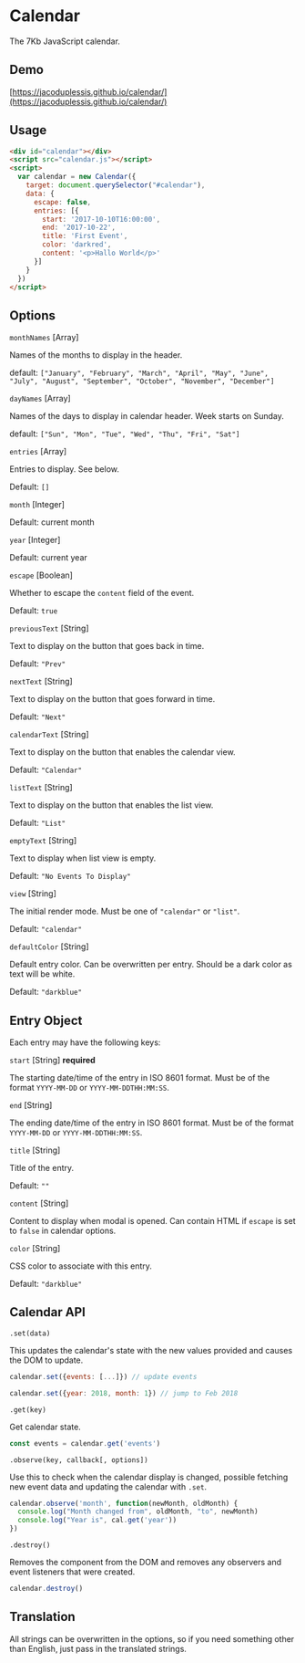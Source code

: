 # Calendar

The 7Kb JavaScript calendar.

## Demo

[https://jacoduplessis.github.io/calendar/](https://jacoduplessis.github.io/calendar/)

## Usage

```html
<div id="calendar"></div>
<script src="calendar.js"></script>
<script>
  var calendar = new Calendar({
    target: document.querySelector("#calendar"),
    data: {
      escape: false,
      entries: [{
        start: '2017-10-10T16:00:00',
        end: '2017-10-22',
        title: 'First Event',
        color: 'darkred',
        content: '<p>Hallo World</p>'
      }]
    }
  })
</script>

```

## Options

`monthNames` [Array]

Names of the months to display in the header.

default: `["January", "February", "March", "April", "May", "June", "July", "August", "September", "October", "November", "December"]`

`dayNames` [Array]

Names of the days to display in calendar header. Week starts on Sunday.

default: `["Sun", "Mon", "Tue", "Wed", "Thu", "Fri", "Sat"]`

`entries` [Array]

Entries to display. See below.

Default: `[]`

`month` [Integer]

Default: current month

`year` [Integer]

Default: current year

`escape` [Boolean]

Whether to escape the `content` field of the event.

Default: `true`

`previousText` [String]

Text to display on the button that goes back in time.

Default: `"Prev"`

`nextText` [String]

Text to display on the button that goes forward in time.

Default: `"Next"`

`calendarText` [String]

Text to display on the button that enables the calendar view.

Default: `"Calendar"`

`listText` [String]

Text to display on the button that enables the list view.

Default: `"List"`

`emptyText` [String]

Text to display when list view is empty.

Default: `"No Events To Display"`

`view` [String]

The initial render mode. Must be one of `"calendar"` or `"list"`.

Default: `"calendar"`

`defaultColor` [String]

Default entry color. Can be overwritten per entry. Should be a dark
color as text will be white.

Default: `"darkblue"`

## Entry Object

Each entry may have the following keys:

`start` [String] **required**

The starting date/time of the entry in ISO 8601 format.
Must be of the format `YYYY-MM-DD` or `YYYY-MM-DDTHH:MM:SS`.

`end` [String]

The ending date/time of the entry in ISO 8601 format.
Must be of the format `YYYY-MM-DD` or `YYYY-MM-DDTHH:MM:SS`.

`title` [String]

Title of the entry.

Default: `""`

`content` [String]

Content to display when modal is opened. Can contain
HTML if `escape` is set to `false` in calendar options.

`color` [String]

CSS color to associate with this entry. 

Default: `"darkblue"`

## Calendar API

`.set(data)`

This updates the calendar's state with the new values provided and causes the DOM to update.

```js
calendar.set({events: [...]}) // update events

calendar.set({year: 2018, month: 1}) // jump to Feb 2018
```


`.get(key)`

Get calendar state.

```js
const events = calendar.get('events')
```

`.observe(key, callback[, options])`

Use this to check when the calendar display is changed, 
possible fetching new event data and updating the calendar with
`.set`.

```js
calendar.observe('month', function(newMonth, oldMonth) {
  console.log("Month changed from", oldMonth, "to", newMonth)
  console.log("Year is", cal.get('year'))
})
```

`.destroy()`

Removes the component from the DOM and removes any observers and event listeners that were created. 

```js
calendar.destroy()
```

## Translation

All strings can be overwritten in the options, so if you need
something other than English, just pass in the translated strings.
